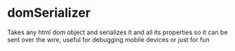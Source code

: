 domSerializer
=============

Takes any html dom object and serializes it and all its properties so it can be sent over the wire, useful for debugging mobile devices or just for fun 
